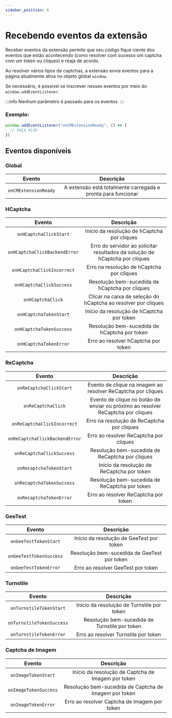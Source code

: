 ```yaml
---
sidebar_position: 6
---
```



# Recebendo eventos da extensão

Receber eventos da extensão permite que seu código fique ciente dos eventos que estão acontecendo (como resolver com sucesso um captcha com um token ou cliques) e reaja de acordo.

Ao resolver vários tipos de captchas, a extensão envia eventos para a página atualmente ativa no objeto global `window`.

Se necessário, é possível se inscrever nesses eventos por meio do `window.addEventListener`.

:::info
Nenhum parâmetro é passado para os eventos.
:::

### Exemplo:
```js
window.addEventListener("onCMExtensionReady", () => {
  // FAÇA ALGO
})
```

## Eventos disponíveis

### Global
|**Evento**|**Descrição**|
| :-: | :-: |
|`onCMExtensionReady`|A extensão está totalmente carregada e pronta para funcionar|

### HCaptcha
|**Evento**|**Descrição**|
| :-: | :-: |
|`onHCaptchaClickStart`|Início da resolução de hCaptcha por cliques|
|`onHCaptchaClickBackendError`|Erro do servidor ao solicitar resultados da solução de hCaptcha por cliques|
|`onHCaptchaClickIncorrect`|Erro na resolução de hCaptcha por cliques|
|`onHCaptchaClickSuccess`|Resolução bem-sucedida de hCaptcha por cliques|
|`onHCaptchaClick`|Clicar na caixa de seleção do hCaptcha ao resolver por cliques|
|`onHCaptchaTokenStart`|Início da resolução de hCaptcha por token|
|`onHCaptchaTokenSuccess`|Resolução bem-sucedida de hCaptcha por token|
|`onHCaptchaTokenError`|Erro ao resolver hCaptcha por token|

### ReCaptcha
|**Evento**|**Descrição**|
| :-: | :-: |
|`onReCaptchaClickStart`|Evento de clique na imagem ao resolver ReCaptcha por cliques|
|`onReCaptchaClick`|Evento de clique no botão de enviar ou próximo ao resolver ReCaptcha por cliques|
|`onReCaptchaClickIncorrect`|Erro na resolução de ReCaptcha por cliques|
|`onReCaptchaClickBackendError`|Erro ao resolver ReCaptcha por cliques|
|`onReCaptchaClickSuccess`|Resolução bem-sucedida de ReCaptcha por cliques|
|`onRecaptchaTokenStart`|Início da resolução de ReCaptcha por token|
|`onRecaptchaTokenSuccess`|Resolução bem-sucedida de ReCaptcha por token|
|`onRecaptchaTokenError`|Erro ao resolver ReCaptcha por token|

### GeeTest
|**Evento**|**Descrição**|
| :-: | :-: |
|`onGeeTestTokenStart`|Início da resolução de GeeTest por token|
|`onGeeTestTokenSuccess`|Resolução bem-sucedida de GeeTest por token|
|`onGeeTestTokenError`|Erro ao resolver GeeTest por token|

### Turnstile
|**Evento**|**Descrição**|
| :-: | :-: |
|`onTurnstileTokenStart`|Início da resolução de Turnstile por token|
|`onTurnstileTokenSuccess`|Resolução bem-sucedida de Turnstile por token|
|`onTurnstileTokenError`|Erro ao resolver Turnstile por token|

### Captcha de Imagem
|**Evento**|**Descrição**|
| :-: | :-: |
|`onImageTokenStart`|Início da resolução de Captcha de Imagem por token|
|`onImageTokenSuccess`|Resolução bem-sucedida de Captcha de Imagem por token|
|`onImageTokenError`|Erro ao resolver Captcha de Imagem por token|